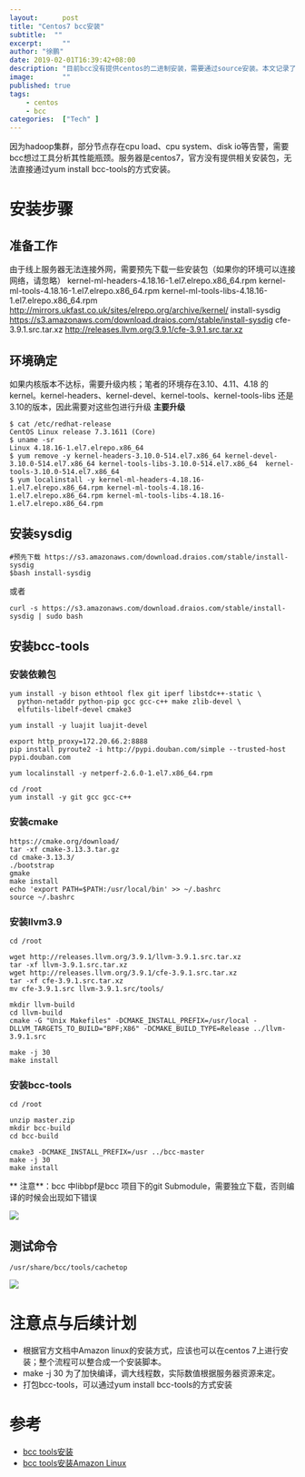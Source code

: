 ```yaml
---
layout:      post
title: "Centos7 bcc安装"
subtitle:  ""
excerpt:     ""
author: "徐鹏"
date: 2019-02-01T16:39:42+08:00
description: "目前bcc没有提供centos的二进制安装，需要通过source安装。本文记录了在centos7上安装bcc tools的流程。"
image:       ""
published: true 
tags: 
    - centos
    - bcc
categories:  ["Tech" ]
---
```


﻿因为hadoop集群，部分节点存在cpu load、cpu system、disk io等告警，需要bcc想过工具分析其性能瓶颈。服务器是centos7，官方没有提供相关安装包，无法直接通过yum install bcc-tools的方式安装。


# 安装步骤
## 准备工作
 由于线上服务器无法连接外网，需要预先下载一些安装包（如果你的环境可以连接网络，请忽略）
 kernel-ml-headers-4.18.16-1.el7.elrepo.x86_64.rpm kernel-ml-tools-4.18.16-1.el7.elrepo.x86_64.rpm kernel-ml-tools-libs-4.18.16-1.el7.elrepo.x86_64.rpm http://mirrors.ukfast.co.uk/sites/elrepo.org/archive/kernel/
install-sysdig  https://s3.amazonaws.com/download.draios.com/stable/install-sysdig
cfe-3.9.1.src.tar.xz http://releases.llvm.org/3.9.1/cfe-3.9.1.src.tar.xz

## 环境确定
如果内核版本不达标，需要升级内核；笔者的环境存在3.10、4.11、4.18 的kernel。kernel-headers、kernel-devel、kernel-tools、kernel-tools-libs 还是3.10的版本，因此需要对这些包进行升级
**主要升级**
```
$ cat /etc/redhat-release
CentOS Linux release 7.3.1611 (Core) 
$ uname -sr
Linux 4.18.16-1.el7.elrepo.x86_64
$ yum remove -y kernel-headers-3.10.0-514.el7.x86_64 kernel-devel-3.10.0-514.el7.x86_64 kernel-tools-libs-3.10.0-514.el7.x86_64  kernel-tools-3.10.0-514.el7.x86_64
$ yum localinstall -y kernel-ml-headers-4.18.16-1.el7.elrepo.x86_64.rpm kernel-ml-tools-4.18.16-1.el7.elrepo.x86_64.rpm kernel-ml-tools-libs-4.18.16-1.el7.elrepo.x86_64.rpm
```
## 安装sysdig
```
#预先下载 https://s3.amazonaws.com/download.draios.com/stable/install-sysdig
$bash install-sysdig
```
或者
```
curl -s https://s3.amazonaws.com/download.draios.com/stable/install-sysdig | sudo bash
```
## 安装bcc-tools
### 安装依赖包
```
yum install -y bison ethtool flex git iperf libstdc++-static \
  python-netaddr python-pip gcc gcc-c++ make zlib-devel \
  elfutils-libelf-devel cmake3

yum install -y luajit luajit-devel

export http_proxy=172.20.66.2:8888
pip install pyroute2 -i http://pypi.douban.com/simple --trusted-host pypi.douban.com

yum localinstall -y netperf-2.6.0-1.el7.x86_64.rpm

cd /root
yum install -y git gcc gcc-c++
```


### 安装cmake 
```
https://cmake.org/download/
tar -xf cmake-3.13.3.tar.gz
cd cmake-3.13.3/
./bootstrap
gmake 
make install
echo 'export PATH=$PATH:/usr/local/bin' >> ~/.bashrc
source ~/.bashrc
```
### 安装llvm3.9
```
cd /root

wget http://releases.llvm.org/3.9.1/llvm-3.9.1.src.tar.xz
tar -xf llvm-3.9.1.src.tar.xz
wget http://releases.llvm.org/3.9.1/cfe-3.9.1.src.tar.xz
tar -xf cfe-3.9.1.src.tar.xz
mv cfe-3.9.1.src llvm-3.9.1.src/tools/

mkdir llvm-build
cd llvm-build
cmake -G "Unix Makefiles" -DCMAKE_INSTALL_PREFIX=/usr/local -DLLVM_TARGETS_TO_BUILD="BPF;X86" -DCMAKE_BUILD_TYPE=Release ../llvm-3.9.1.src

make -j 30
make install
```
### 安装bcc-tools

```
cd /root

unzip master.zip
mkdir bcc-build
cd bcc-build

cmake3 -DCMAKE_INSTALL_PREFIX=/usr ../bcc-master 
make -j 30
make install
```
** 注意**：bcc 中libbpf是bcc 项目下的git Submodule，需要独立下载，否则编译的时候会出现如下错误

![](/img/2019-02-01-centos7-bcc安装/bcc-build-fail-missing-bpf.jpg)
## 测试命令
```
/usr/share/bcc/tools/cachetop
```
![](/img/2019-02-01-centos7-bcc安装/bcc-cachetop.jpg)

# 注意点与后续计划
- 根据官方文档中Amazon linux的安装方式，应该也可以在centos 7上进行安装；整个流程可以整合成一个安装脚本。
- make -j 30 为了加快编译，调大线程数，实际数值根据服务器资源来定。
- 打包bcc-tools，可以通过yum install bcc-tools的方式安装
# 参考
- [bcc tools安装](http://www.voidcn.com/article/p-zlebgado-tk.html)
- [bcc tools安装Amazon Linux ](https://github.com/iovisor/bcc/blob/master/INSTALL.md#amazon-linux---source)



